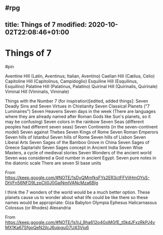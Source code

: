  #rpg
---
title: Things of 7
modified: 2020-10-02T22:08:46+01:00
---

# Things of 7

#pin


Aventine Hill (Latin, Aventinus; Italian, Aventino)
Caelian Hill (Cælius, Celio)
Capitoline Hill (Capitolinus, Campidoglio)
Esquiline Hill (Esquilinus, Esquilino)
Palatine Hill (Palatinus, Palatino)
Quirinal Hill (Quirinalis, Quirinale)
Viminal Hill (Viminalis, Viminale)

Things with the Number 7 (for inspiration)[edited, added things]:
Seven Deadly Sins and
Seven Virtues in Chistianity
Seven Classical Planets ("7 Luminaires")
Seven Heavens
Seven days in the week (There are languages where they are already named after Roman Gods like Sun's planets, so it may be confusing)
Seven colors in the rainbow
Seven Seas (different peoples had different seven seas)
Seven Continents (in the seven-continent model)
Seven against Thebes
Seven Kings of Rome
Seven Roman Emperors
Seven hills of Istanbul
Seven hills of Rome
Seven hills of Lisbon
Seven Liberal Arts
Seven Sages of the Bamboo Grove in China
Seven Sages of Greece
Saptarishi Seven Sages concept in Ancient India
Seven Wise Masters, a cycle of medieval stories
Seven Wonders of the ancient world
Seven was considered a God number in ancient Egypt.
Seven pure notes in the diatonic scale
There are seven SI base units

From <https://keep.google.com/#NOTE/1sDvQMmfksFYs2ER3ctFFViIHmOYsS-DtVFn56NFD9LzpCIi0J0GajNmIVANcMza6BIg> 

I think the 7 wonders of the world would be a much better option. These planets cause us to wonder about what life could be like there so these names would be appropriate:
Giza Babylon Olympia Ephesus Halicarnassus Colossus (or Rhodes) Alexandria

From <https://keep.google.com/#NOTE/1s1rJ_9ha612o4GoMGfE_t0kdJFxzRkPJ4vMX1Ka67SfgoQeN2jlcJ6ujpguG7U43Vju6>